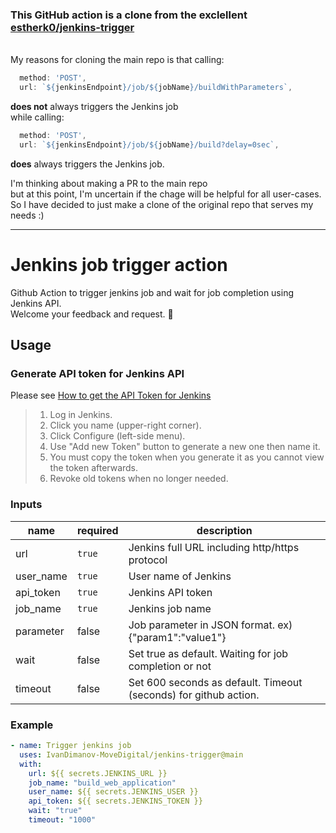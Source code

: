 ### This GitHub action is a clone from the exclellent [estherk0/jenkins-trigger](https://github.com/estherk0/jenkins-trigger)
<br />
My reasons for cloning the main repo is that calling:

```javascript
  method: 'POST',
  url: `${jenkinsEndpoint}/job/${jobName}/buildWithParameters`,
```

**does not** always triggers the Jenkins job
<br />
while calling:

```javascript
  method: 'POST',
  url: `${jenkinsEndpoint}/job/${jobName}/build?delay=0sec`,
```

**does** always triggers the Jenkins job.

I'm thinking about making a PR to the main repo
<br />
but at this point, I'm uncertain if the chage will be helpful for all user-cases.
<br />
So I have decided to just make a clone of the original repo that serves my needs :)

-----------------



# Jenkins job trigger action
Github Action to trigger jenkins job and wait for job completion using Jenkins API.  
Welcome your feedback and request. :open_hands:

## Usage
### Generate API token for Jenkins API
Please see [How to get the API Token for Jenkins](https://stackoverflow.com/questions/45466090/how-to-get-the-api-token-for-jenkins)
> 1. Log in Jenkins.
> 2. Click you name (upper-right corner).
> 3. Click Configure (left-side menu).
> 4. Use "Add new Token" button to generate a new one then name it.
> 5. You must copy the token when you generate it as you cannot view the token afterwards.
> 6. Revoke old tokens when no longer needed. 
### Inputs
| name | required | description |
| ---- | -------- | ----------- |
| url  | `true`   | Jenkins full URL including http/https protocol |
| user_name | `true` | User name of Jenkins |
| api_token | `true` | Jenkins API token |
| job_name | `true` | Jenkins job name |
| parameter | false | Job parameter in JSON format. ex) {"param1":"value1"} |
| wait | false | Set true as default. Waiting for job completion or not |
| timeout | false | Set 600 seconds as default. Timeout (seconds) for github action. |

### Example
```yaml
- name: Trigger jenkins job
  uses: IvanDimanov-MoveDigital/jenkins-trigger@main
  with:
    url: ${{ secrets.JENKINS_URL }}
    job_name: "build_web_application"
    user_name: ${{ secrets.JENKINS_USER }}
    api_token: ${{ secrets.JENKINS_TOKEN }}
    wait: "true"
    timeout: "1000"
```
